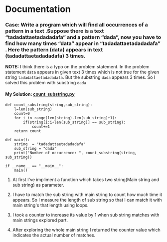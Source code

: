 # Documentation
### Case: Write a program which will find all occurrences of a pattern in a text .Suppose there is a text “tadadattaetadadadafa” and a  pattern “dada”, now you have to find how many times “data” appear in “tadadattaetadadadafa” . Here the pattern (data) appears in text (tadadattaetadadadafa) 3 times.

**NOTE:** I think there is a typo on the problem statement. In the problem statement `data` appears in given text 3 times which is not true for the given string `tadadattaetadadadafa`. But the substring `dada` appears 3 times. So I solved this problem with substring `dada`

#### My Solution: [count_substring.py](count_substring.py)
```
def count_substring(string,sub_string):
    l=len(sub_string)
    count=0
    for i in range(len(string)-len(sub_string)+1):
        if(string[i:i+len(sub_string)] == sub_string):
            count+=1
    return count

def main():
    string  = "tadadattaetadadadafa"
    sub_string = "dada"
    print("Number of occurrence: ", count_substring(string, sub_string))

if __name__ == "__main__":
    main()
```


1. At first I've impliment a function which takes two string(Main string and sub string) as parameter.

2. I have to match the sub string with main string to count how much time it appears. So I measure the length of sub string so that I can match it with main string's that length using loops.

3. I took a counter to increase its value by 1 when sub string matches with main strings explored part.

4. After exploring the whole main string I returned the counter value which indicates the actual number of matches.
